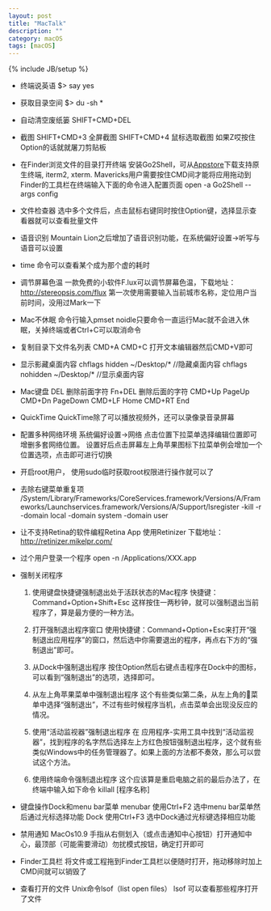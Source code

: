 ```yaml
---
layout: post
title: "MacTalk"
description: ""
category: macOS
tags: [macOS]
---
```

{% include JB/setup %}

* 终端说英语
        $> say yes

* 获取目录空间
        $> du -sh *
        
* 自动清空废纸篓 SHIFT+CMD+DEL

* 截图 
    SHIFT+CMD+3 全屏截图
    SHIFT+CMD+4 鼠标选取截图
    如果Z哎按住Option的话就就屠刀剪贴板
    
* 在Finder浏览文件的目录打开终端
    安装Go2Shell，可从[Appstore](https://itunes.apple.com/cn/app/go2shell/id445770608?mt=12)下载支持原生终端, iterm2, xterm. Mavericks用户需要按住CMD间才能将应用拖动到Finder的工具栏在终端输入下面的命令进入配置页面
        open -a Go2Shell --args config
    
* 文件检查器
    选中多个文件后，点击鼠标右键同时按住Option键，选择显示查看器就可以查看批量文件
    
* 语音识别
    Mountain Lion之后增加了语音识别功能，在系统偏好设置->听写与语音可以设置
    
* time 命令可以查看某个成为那个虚的耗时

* 调节屏幕色温
    一款免费的小软件F.lux可以调节屏幕色温，下载地址：http://stereopsis.com/flux 第一次使用需要输入当前城市名称，定位用户当前时间，没用过Mark一下
    
* Mac不休眠
    命令行输入pmset noidle只要命令一直运行Mac就不会进入休眠，关掉终端或者Ctrl+C可以取消命令
    
* 复制目录下文件名列表
    CMD+A CMD+C 打开文本编辑器然后CMD+V即可

* 显示影藏桌面内容
    chflags hidden ~/Desktop/* //隐藏桌面内容
    chflags nohidden ~/Desktop/* //显示桌面内容
    
* Mac键盘
    DEL 删除前面字符
    Fn+DEL 删除后面的字符
    CMD+Up PageUp
    CMD+Dn PageDown
    CMD+LF Home
    CMD+RT End

* QuickTime
    QuickTime除了可以播放视频外，还可以录像录音录屏幕

* 配置多种网络环境
    系统偏好设置->网络 点击位置下拉菜单选择编辑位置即可增删多套网络位置。
    设置好后点击屏幕左上角苹果图标下拉菜单例会增加一个位置选项，点击即可进行切换

* 开启root用户，
   使用sudo临时获取root权限进行操作就可以了
   
* 去除右键菜单重复项
    /System/Library/Frameworks/CoreServices.framework/Versions/A/Frameworks/Launchservices.framework/Versions/A/Support/lsregister -kill -r -domain local -domain system -domain user
    
* 让不支持Retina的软件编程Retina App
    使用Retinizer 下载地址： http://retinizer.mikelpr.com/
    
* 过个用户登录一个程序
    open -n /Applications/XXX.app

* 强制关闭程序
    1. 使用键盘快捷键强制退出处于活跃状态的Mac程序
        快捷键：Command+Option+Shift+Esc 这样按住一两秒钟，就可以强制退出当前程序了，算是最方便的一种方法。
        
    2. 打开强制退出程序窗口
        使用快捷键：Command+Option+Esc来打开“强制退出应用程序”的窗口，然后选中你需要退出的程序，再点右下方的“强制退出”即可。
        
    3. 从Dock中强制退出程序
        按住Option然后右键点击程序在Dock中的图标，可以看到“强制退出”的选项，选择即可。
        
    4. 从左上角苹果菜单中强制退出程序
        这个有些类似第二条，从左上角的菜单中选择“强制退出”，不过有些时候程序当机，点击菜单会出现没反应的情况。
        
    5. 使用“活动监视器”强制退出程序
        在 应用程序-实用工具中找到“活动监视器”，找到程序的名字然后选择左上方红色按钮强制退出程序，这个就有些类似Windows中的任务管理器了。如果上面的方法都不奏效，那么可以尝试这个方法。
        
    6. 使用终端命令强制退出程序
        这个应该算是重启电脑之前的最后办法了，在终端中输入如下命令
            killall [程序名称]

* 键盘操作Dock和menu bar菜单
    menubar 使用Ctrl+F2 选中menu bar菜单然后通过光标选择功能
    Dock 使用Ctrl+F3 选中Dock通过光标键选择相应功能
    
* 禁用通知 MacOs10.9
    手指从右侧划入（或点击通知中心按钮）打开通知中心，最顶部（可能需要滑动）勿扰模式按钮，确定打开即可
    
* Finder工具栏
    将文件或工程拖到Finder工具栏以便随时打开，拖动移除时加上CMD间就可以销毁了

* 查看打开的文件
    Unix命令lsof（list open files）
    lsof <filename>可以查看那些程序打开了文件
     